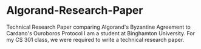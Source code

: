 # Algorand-Research-Paper
Technical Research Paper comparing Algorand's Byzantine Agreement to Cardano's Ouroboros Protocol
I am a student at Binghamton University.
For my CS 301 class, we were required to write a technical research paper.
